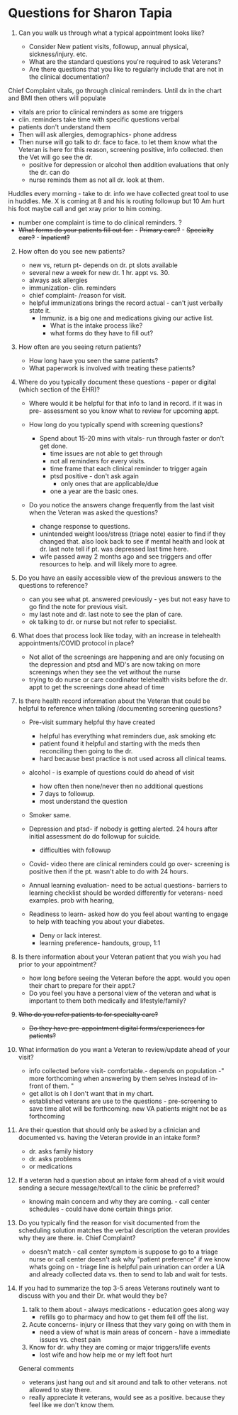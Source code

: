 # Questions for Sharon Tapia

1.  Can you walk us through what a typical appointment looks like?
    
    -   Consider New patient visits, followup, annual physical, sickness/injury. etc.
       -   What are the standard questions you're required to ask Veterans?
       -   Are there questions that you like to regularly include that are not in the clinical documentation?

Chief Complaint vitals, go through clinical reminders. Until dx in the chart and BMI then others will populate
- vitals are prior to clinical reminders as some are triggers
- clin. reminders take time with specific questions verbal
- patients don't understand them
- Then will ask allergies, demographics- phone address
- Then nurse will go talk to dr. face to face. to let them know what the Veteran is here for this reason, screening positive, info collected. then the Vet will go see the dr. 
	- positive for depression or alcohol then addition evaluations that only the dr. can do
	- nurse reminds them as not all dr. look at them.

Huddles every morning - take to dr. info we have collected great tool to use in huddles.  Me. X is coming at 8 and his is routing followup but 10 Am hurt his foot maybe call and get xray prior to him coming. 
- number one complaint is time to do clinical reminders. ?
-   ~~What forms do your patients fill out for:~~
	        -   ~~Primary care?~~
	        -   ~~Specialty care?~~
	        -  ~~Inpatient?~~

2.  How often do you see new patients?
    - new vs, return pt- depends on dr. pt slots available
	- several new a week for new dr. 1 hr. appt vs. 30.
	- always ask allergies
	- immunization- clin. reminders 
	- chief complaint- /reason for visit.
	-  helpful immunizations brings the record actual - can't just verbally state it. 
		- Immuniz. is a big one and medications giving our active list.  
		    -   What is the intake process like?
		     -   what forms do they have to fill out?

3.  How often are you seeing return patients?
    
    -   How long have you seen the same patients?
    -   What paperwork is involved with treating these patients?
4.  Where do you typically document these questions - paper or digital (which section of the EHR)?
    -	Where would it be helpful for that info to land in record. if it was in pre- assessment so you know what to review for upcoming appt. 	

    -   How long do you typically spend with screening questions?
	    - Spend about 15-20 mins with vitals- run through faster or don't get done.  
			- time issues are not able to get through
			- not all reminders for every visits.
			- time frame that each clinical reminder to trigger again
			- ptsd positive - don't ask again 
				- only ones that are applicable/due
			- one a year are the basic ones.
    -   Do you notice the answers change frequently from the last visit when the Veteran was asked the questions?
	    - change response to questions. 
		- unintended weight loos/stress (triage note) easier to find if they changed that. also look back to see if mental health and look at dr. last note tell if pt. was depressed last time here. 
		- wife passed away 2 months ago and see triggers and offer resources to help. and will likely more to agree.
5. Do you have an easily accessible view of the previous answers to the questions to reference?
	-  can you see what pt. answered previously - yes but not easy have to go find the note for previous visit.
	- my last note and dr. last note to see the plan of care.
	- ok talking to dr. or nurse but not refer to specialist.
	
5.  What does that process look like today, with an increase in telehealth appointments/COVID protocol in place?
	 
	 - Not allot of the screenings are happening and are only focusing on the depression and ptsd and MD's are now taking on more screenings when they see the vet without the nurse
	 - trying to do nurse or care coordinator telehealth visits before the dr. appt to get the screenings done ahead of time
6.  Is there health record information about the Veteran that could be helpful to reference when talking /documenting screening questions?
	 - Pre-visit summary helpful thy have created
		- helpful has everything what reminders due, ask smoking etc
		- patient found it helpful and starting with the meds then reconciling then going to the dr.
		- hard because best practice is not used across all clinical teams. 
	- alcohol - is example of questions could do ahead of visit
		- how often then none/never then no additional questions
		- 7 days to followup.
		- most understand the question
	- Smoker same. 

	- Depression and ptsd- if nobody is getting alerted.  24 hours after initial assessment do do followup for suicide.  
		- difficulties with followup
	- Covid- video there are clinical reminders could go over- screening is positive then if the pt. wasn't able to do with 24 hours. 
	- Annual learning evaluation- need to be actual questions- barriers to learning checklist should be worded differently for veterans- need examples. prob with hearing, 
	- Readiness to learn- asked how do you feel about wanting to engage to help with teaching you about your diabetes.
		- Deny or lack interest. 
		- learning preference- handouts, group, 1:1
    
7.  Is there information about your Veteran patient that you wish you had prior to your appointment?
    
    -   how long before seeing the Veteran before the appt. would you open their chart to prepare for their appt.?
    -   Do you feel you have a personal view of the veteran and what is important to them both medically and lifestyle/family?
8.  ~~Who do you refer patients to for specialty care?~~
    
    -   ~~Do they have pre-appointment digital forms/experiences for patients?~~
9.  What information do you want a Veteran to review/update ahead of your visit?
	- info collected before visit- comfortable.-  depends on population -" more forthcoming when answering by them selves instead of in-front of them. " 
	- get allot is oh I don't want that in my chart. 
	- established veterans are use to the questions - pre-screening to save time allot will be forthcoming. new VA patients might not be as forthcoming
    
10.  Are their question that should only be asked by a clinician and documented vs. having the Veteran provide in an intake form?
	 - dr. asks family history
	 - dr. asks problems 
	 - or medications
  
11.  If a veteran had a question about an intake form ahead of a visit would sending a secure message/text/call to the clinic be preferred?
	 - knowing main concern and why they are coming. - call center schedules - could have done certain things prior.   
    
12.  Do you typically find the reason for visit documented from the scheduling solution matches the verbal description the veteran provides why they are there. ie. Chief Complaint?
	   - doesn't match - call center symptom is suppose to go to a triage nurse or call center doesn't ask why "patient preference" if we know whats going on - triage line is helpful pain urination can order a UA and already collected data vs. then to send to lab and wait for tests.
13.  If you had to summarize the top 3-5 areas Veterans routinely want to discuss with you and their Dr. what would they be?
		1.  talk to them about - always medications - education goes along way 
			- refills go to pharmacy and how to get them fell off the list. 
		2. Acute concerns- injury or illness that they vary going on with them in 
			- need a view of what is main areas of concern - have a immediate issues vs. chest pain 
		3. Know for dr. why they are coming or major triggers/life events
			- lost wife and how help me or my left foot hurt
		
		General comments
		- veterans just hang out and sit around and talk to other veterans.  not allowed to stay there.
		- really appreciate it veterans, would see as a positive. because they feel like we don't know them.




